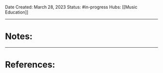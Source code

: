 Date Created: March 28, 2023
Status: #in-progress 
Hubs: [[Music Education]]

--- 
# Notes:



---
# References:

